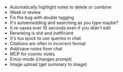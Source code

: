 - Automatically highlight notes to delete or combine
- Week in review
- Fix the bug with double tagging
- It's autoemedding and searching as you type maybe?
- It re-saves ever 10 seconds even if you didn't edit
- Reranking is shit and inefficient
- It's too quick to use queries in chat
- Citations are often in incorrect format
- Add/save notes from chat
- MCP for cosmic notes
- Emoji-mode (changes prompt)
- Image upload (get summary to image)
